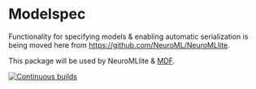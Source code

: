 # Modelspec

Functionality for specifying models & enabling automatic serialization is being moved here from https://github.com/NeuroML/NeuroMLlite.

This package will be used by NeuroMLlite & [MDF](https://github.com/ModECI/MDF/actions).


[![Continuous builds](https://github.com/ModECI/modelspec/actions/workflows/ci.yml/badge.svg)](https://github.com/ModECI/modelspec/actions/workflows/ci.yml)
